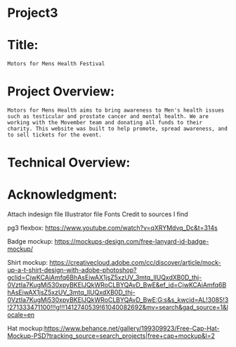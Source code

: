 # Project3
 
# Title:

	Motors for Mens Health Festival

# Project Overview:

	Motors for Mens Health aims to bring awareness to Men's health issues such as testicular and prostate cancer and mental health. We are working with the Movember team and donating all funds to their charity. This website was built to help promote, spread awareness, and to sell tickets for the event. 

# Technical Overview:



# Acknowledgment: 

Attach indesign file
Illustrator file
Fonts 
Credit to sources I find

pg3 flexbox: https://www.youtube.com/watch?v=qXRYMdvq_Dc&t=314s

Badge mockup: https://mockups-design.com/free-lanyard-id-badge-mockup/

Shirt mockup: https://creativecloud.adobe.com/cc/discover/article/mock-up-a-t-shirt-design-with-adobe-photoshop?gclid=CjwKCAiAmfq6BhAsEiwAX1jsZ5xzUV_3mtq_llUQxdXB0D_thj-0VztIa7KugMj530xpyBKElJQkWRoCLBYQAvD_BwE&ef_id=CjwKCAiAmfq6BhAsEiwAX1jsZ5xzUV_3mtq_llUQxdXB0D_thj-0VztIa7KugMj530xpyBKElJQkWRoCLBYQAvD_BwE:G:s&s_kwcid=AL!3085!3!271333471100!!!g!!!1412740539!61040082692&mv=search&gad_source=1&locale=en

Hat mockup:https://www.behance.net/gallery/199309923/Free-Cap-Hat-Mockup-PSD?tracking_source=search_projects|free+cap+mockup&l=2 